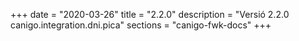 +++
date        = "2020-03-26"
title       = "2.2.0"
description = "Versió 2.2.0 canigo.integration.dni.pica"
sections    = "canigo-fwk-docs"
+++